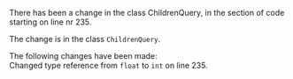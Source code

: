 There has been a change in the class ChildrenQuery, in the section of code starting on line nr 235.
  
The change is in the class ```ChildrenQuery```.
  
The following changes have been made:  
Changed type reference from ```float``` to ```int``` on line 235.  
